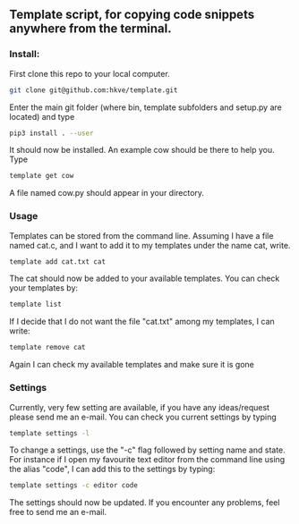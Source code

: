 ## Template script, for copying code snippets anywhere from the terminal. 

### Install:
First clone this repo to your local computer. 

```bash
git clone git@github.com:hkve/template.git
```

Enter the main git folder (where bin, template subfolders and setup.py are located) and type 

```bash
pip3 install . --user
```

It should now be installed. An example cow should be there to help you. Type 

```bash
template get cow 
```

A file named cow.py should appear in your directory.  

### Usage

Templates can be stored from the command line. Assuming I have a file named cat.c, and I want to add it to my templates under the name cat, write.

```bash
template add cat.txt cat
```
The cat should now be added to your available templates. You can check your templates by:

```bash
template list
```
If I decide that I do not want the file "cat.txt" among my templates, I can write:

```bash
template remove cat
```
Again I can check my available templates and make sure it is gone

### Settings
Currently, very few setting are available, if you have any ideas/request please send me an e-mail. You can check you current settings by typing 

```bash
template settings -l
```
To change a settings, use the "-c" flag followed by setting name and state. For instance if I open my favourite text editor from the command line using the alias "code", I can add this to the settings by typing:

```bash
template settings -c editor code
```
The settings should now be updated. If you encounter any problems, feel free to send me an e-mail.
